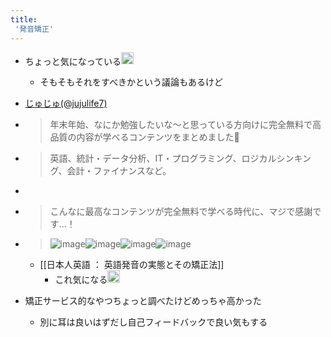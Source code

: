 ```yaml
---
title:
 '発音矯正'
---
```


- ちょっと気になっている<img src='https://scrapbox.io/api/pages/blu3mo-public/blu3mo/icon' alt='blu3mo.icon' height="19.5"/>
    - そもそもそれをすべきかという議論もあるけど

- [じゅじゅ(@jujulife7)](https://twitter.com/jujulife7/status/1474282192465719296/photo/1)
- > 年末年始、なにか勉強したいな～と思っている方向けに完全無料で高品質の内容が学べるコンテンツをまとめました🎄
- > 英語、統計・データ分析、IT・プログラミング、ロジカルシンキング、会計・ファイナンスなど。
- >
- > こんなに最高なコンテンツが完全無料で学べる時代に、マジで感謝です...！
- > ![image](https://pbs.twimg.com/media/FHWzox2aQAEFa15.jpg)![image](https://pbs.twimg.com/media/FHWzo_8aIAo5vNw.jpg)![image](https://pbs.twimg.com/media/FHWzpubaQAEhgYo.jpg)![image](https://pbs.twimg.com/media/FHWzqTTaMAIzVf9.jpg)
    - [[日本人英語 ： 英語発音の実態とその矯正法]]
        - これ気になる<img src='https://scrapbox.io/api/pages/blu3mo-public/blu3mo/icon' alt='blu3mo.icon' height="19.5"/>
- 矯正サービス的なやつちょっと調べたけどめっちゃ高かった
    - 別に耳は良いはずだし自己フィードバックで良い気もする
